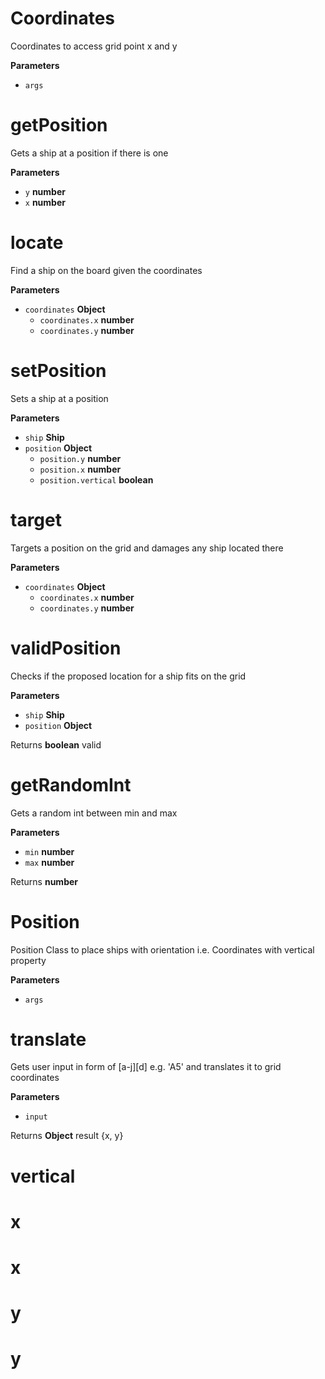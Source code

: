 # Coordinates

Coordinates to access grid point x and y

**Parameters**

-   `args`  

# getPosition

Gets a ship at a position if there is one

**Parameters**

-   `y` **number** 
-   `x` **number** 

# locate

Find a ship on the board given the coordinates

**Parameters**

-   `coordinates` **Object** 
    -   `coordinates.x` **number** 
    -   `coordinates.y` **number** 

# setPosition

Sets a ship at a position

**Parameters**

-   `ship` **Ship** 
-   `position` **Object** 
    -   `position.y` **number** 
    -   `position.x` **number** 
    -   `position.vertical` **boolean** 

# target

Targets a position on the grid and damages any
ship located there

**Parameters**

-   `coordinates` **Object** 
    -   `coordinates.x` **number** 
    -   `coordinates.y` **number** 

# validPosition

Checks if the proposed location for a ship
fits on the grid

**Parameters**

-   `ship` **Ship** 
-   `position` **Object** 

Returns **boolean** valid

# getRandomInt

Gets a random int between min and max

**Parameters**

-   `min` **number** 
-   `max` **number** 

Returns **number** 

# Position

Position Class to place ships with orientation
i.e. Coordinates with vertical property

**Parameters**

-   `args`  

# translate

Gets user input in form of [a-j][d] e.g. 'A5'
and translates it to grid coordinates

**Parameters**

-   `input`  

Returns **Object** result {x, y}

# vertical

# x

# x

# y

# y

